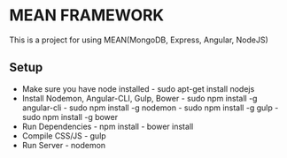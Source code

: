 # MEAN FRAMEWORK
This is a project for using MEAN(MongoDB, Express, Angular, NodeJS)

## Setup
- Make sure you have node installed
        - sudo apt-get install nodejs
- Install Nodemon, Angular-CLI, Gulp, Bower
        - sudo npm install -g angular-cli
        - sudo npm install -g nodemon
        - sudo npm install -g gulp
        - sudo npm install -g bower
- Run Dependencies
        - npm install
        - bower install
- Compile CSS/JS
        - gulp
- Run Server
        - nodemon

